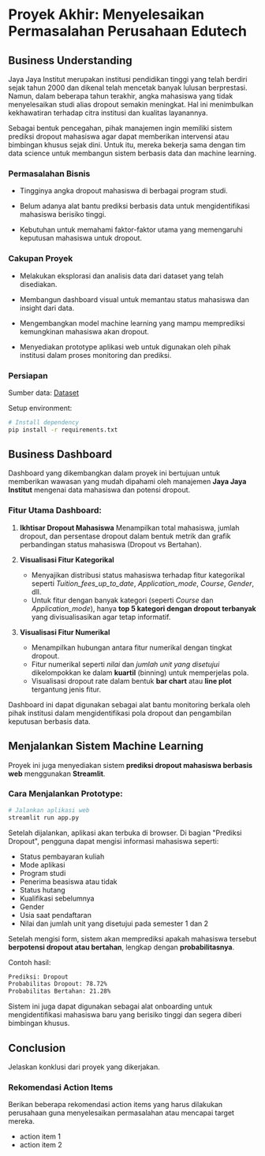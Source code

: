 # Proyek Akhir: Menyelesaikan Permasalahan Perusahaan Edutech

## Business Understanding
Jaya Jaya Institut merupakan institusi pendidikan tinggi yang telah berdiri sejak tahun 2000 dan dikenal telah mencetak banyak lulusan berprestasi. Namun, dalam beberapa tahun terakhir, angka mahasiswa yang tidak menyelesaikan studi alias dropout semakin meningkat. Hal ini menimbulkan kekhawatiran terhadap citra institusi dan kualitas layanannya.

Sebagai bentuk pencegahan, pihak manajemen ingin memiliki sistem prediksi dropout mahasiswa agar dapat memberikan intervensi atau bimbingan khusus sejak dini. Untuk itu, mereka bekerja sama dengan tim data science untuk membangun sistem berbasis data dan machine learning.
### Permasalahan Bisnis
- Tingginya angka dropout mahasiswa di berbagai program studi.

- Belum adanya alat bantu prediksi berbasis data untuk mengidentifikasi mahasiswa berisiko tinggi.

- Kebutuhan untuk memahami faktor-faktor utama yang memengaruhi keputusan mahasiswa untuk dropout.

### Cakupan Proyek
- Melakukan eksplorasi dan analisis data dari dataset yang telah disediakan.

- Membangun dashboard visual untuk memantau status mahasiswa dan insight dari data.

- Mengembangkan model machine learning yang mampu memprediksi kemungkinan mahasiswa akan dropout.

- Menyediakan prototype aplikasi web untuk digunakan oleh pihak institusi dalam proses monitoring dan prediksi.

### Persiapan

Sumber data: [Dataset](https://github.com/dicodingacademy/dicoding_dataset/tree/main/students_performance)

Setup environment:
```bash
# Install dependency
pip install -r requirements.txt
```

## Business Dashboard
Dashboard yang dikembangkan dalam proyek ini bertujuan untuk memberikan wawasan yang mudah dipahami oleh manajemen **Jaya Jaya Institut** mengenai data mahasiswa dan potensi dropout.

### Fitur Utama Dashboard:

1. **Ikhtisar Dropout Mahasiswa**
   Menampilkan total mahasiswa, jumlah dropout, dan persentase dropout dalam bentuk metrik dan grafik perbandingan status mahasiswa (Dropout vs Bertahan).

2. **Visualisasi Fitur Kategorikal**

   * Menyajikan distribusi status mahasiswa terhadap fitur kategorikal seperti *Tuition\_fees\_up\_to\_date*, *Application\_mode*, *Course*, *Gender*, dll.
   * Untuk fitur dengan banyak kategori (seperti *Course* dan *Application\_mode*), hanya **top 5 kategori dengan dropout terbanyak** yang divisualisasikan agar tetap informatif.

3. **Visualisasi Fitur Numerikal**

   * Menampilkan hubungan antara fitur numerikal dengan tingkat dropout.
   * Fitur numerikal seperti *nilai* dan *jumlah unit yang disetujui* dikelompokkan ke dalam **kuartil** (binning) untuk memperjelas pola.
   * Visualisasi dropout rate dalam bentuk **bar chart** atau **line plot** tergantung jenis fitur.

Dashboard ini dapat digunakan sebagai alat bantu monitoring berkala oleh pihak institusi dalam mengidentifikasi pola dropout dan pengambilan keputusan berbasis data.

## Menjalankan Sistem Machine Learning
Proyek ini juga menyediakan sistem **prediksi dropout mahasiswa berbasis web** menggunakan **Streamlit**.

### Cara Menjalankan Prototype:

```bash
# Jalankan aplikasi web
streamlit run app.py
```

Setelah dijalankan, aplikasi akan terbuka di browser. Di bagian "Prediksi Dropout", pengguna dapat mengisi informasi mahasiswa seperti:

* Status pembayaran kuliah
* Mode aplikasi
* Program studi
* Penerima beasiswa atau tidak
* Status hutang
* Kualifikasi sebelumnya
* Gender
* Usia saat pendaftaran
* Nilai dan jumlah unit yang disetujui pada semester 1 dan 2

Setelah mengisi form, sistem akan memprediksi apakah mahasiswa tersebut **berpotensi dropout atau bertahan**, lengkap dengan **probabilitasnya**.

Contoh hasil:

```bash
Prediksi: Dropout
Probabilitas Dropout: 78.72%
Probabilitas Bertahan: 21.28%
```

Sistem ini juga dapat digunakan sebagai alat onboarding untuk mengidentifikasi mahasiswa baru yang berisiko tinggi dan segera diberi bimbingan khusus.

## Conclusion
Jelaskan konklusi dari proyek yang dikerjakan.

### Rekomendasi Action Items
Berikan beberapa rekomendasi action items yang harus dilakukan perusahaan guna menyelesaikan permasalahan atau mencapai target mereka.
- action item 1
- action item 2
